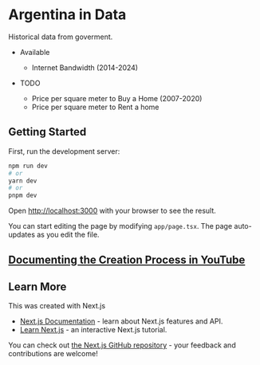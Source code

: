 # Argentina in Data

Historical data from goverment.

- Available
  - Internet Bandwidth (2014-2024)

- TODO 
  - Price per square meter to Buy a Home (2007-2020)
  - Price per square meter to Rent a home

## Getting Started

First, run the development server:

```bash
npm run dev
# or
yarn dev
# or
pnpm dev
```

Open [http://localhost:3000](http://localhost:3000) with your browser to see the result.

You can start editing the page by modifying `app/page.tsx`. The page auto-updates as you edit the file.

## [Documenting the Creation Process in YouTube](https://youtu.be/H19GWd5k9Yw )



## Learn More

This was created with Next.js

- [Next.js Documentation](https://nextjs.org/docs) - learn about Next.js features and API.
- [Learn Next.js](https://nextjs.org/learn) - an interactive Next.js tutorial.

You can check out [the Next.js GitHub repository](https://github.com/vercel/next.js/) - your feedback and contributions are welcome!
